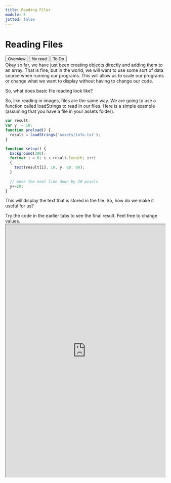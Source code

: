 ```yaml
---
title: Reading Files
module: 5
jotted: false
---
```


# Reading Files
<div class="tab">
  <button class="tablinks active" onclick="openTab(event, 'Overview')">Overview</button>
  <button class="tablinks" onclick="openTab(event, 'fileread')">file read</button>
    <button class="tablinks" onclick="openTab(event, 'ToDo')">To Do</button>
 
</div>

<div id="Overview" class="tabcontent" style="display:block"  >
<div class="tabhtml" markdown="1">
Okay so far, we have just been creating objects directly and adding them to an array. That is fine, but in the world, we will want to use some sort of data source when running our programs.  This will allow us to scale our programs or change what we want to display without having to change our code.

So, what does basic file reading look like?

</div>
</div>
<div id="fileread" class="tabcontent">
<div class="tabhtml" markdown="1">

So, like reading in images, files are the same way.  We are going to use a function called loadStrings to read in our files.  Here is a simple example (assuming that you have a file in your assets folder).

```js
var result;
var y  = 10;
function preload() {
  result = loadStrings('assets/info.txt');
}

function setup() {
  background(200);
  for(var i = 0; i < result.length; i++)
  {
    text(result[i], 10, y, 80, 80);
  }
  
  // move the next line down by 20 pixels
  y+=20;
}
```

This will display the text that is stored in the file.  So, how do we make it useful for us?

</div>
</div>



<div id="ToDo" class="tabcontent">
<div class="tabhtml" markdown="1">
Try the code in the earlier tabs to see the final result. Feel free to change values.

<iframe src="https://editor.p5js.org/" width="100%" height="800px"></iframe>
</div>
</div>